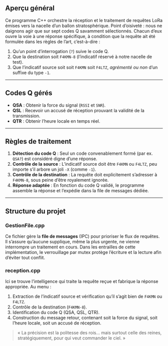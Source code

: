 
## Aperçu général

Ce programme C++ orchestre la réception et le traitement de requêtes LoRa émises vers la nacelle d’un ballon stratosphérique. Point d’oisiveté : nous ne daignons agir que sur sept codes Q savamment sélectionnés. Chacun d’eux ouvre la voie à une réponse spécifique, à condition que la requête ait été formulée dans les règles de l’art, c’est-à-dire :

1.  Qu’un point d’interrogation (`?`) suive le code Q.
2.  Que la destination soit `F4KMN-8` (l’indicatif réservé à notre nacelle de test).
3.  Que l’indicatif source soit soit `F4KMN` soit `F4LTZ`, _agrémenté ou non_ d’un suffixe du type `-1`.

----------

## Codes Q gérés

-   **QSA** : Obtenir la force du signal (`RSSI` et `SNR`).
-   **QSL** : Recevoir un accusé de réception prouvant la validité de la transmission.
-   **QTR** : Obtenir l’heure locale en temps réel.

----------

## Règles de traitement

1.  **Détection du code Q** : Seul un code convenablement formé (par ex. `QSA?`) est considéré digne d’une réponse.
2.  **Contrôle de la source** : L’indicatif source doit être `F4KMN` ou `F4LTZ`, peu importe s’il arbore un joli `-X` (comme `-1`).
3.  **Contrôle de la destination** : La requête doit explicitement s’adresser à `F4KMN-8`, sous peine d’être royalement ignorée.
4.  **Réponse adaptée** : En fonction du code Q validé, le programme assemble la réponse et l’expédie dans la file de messages dédiée.

----------

## Structure du projet

### GestionFile.cpp

Ce fichier gère la **file de messages** (IPC) pour prioriser le flux de requêtes. Il s’assure qu’aucune supplique, même la plus urgente, ne vienne interrompre un traitement en cours. Dans les entrailles de cette implémentation, le verrouillage par mutex protège l’écriture et la lecture afin d’éviter tout conflit.

### reception.cpp

Ici se trouve l’intelligence qui traite la requête reçue et fabrique la réponse appropriée. Au menu :

1.  Extraction de l’indicatif source et vérification qu’il s’agit bien de `F4KMN` ou `F4LTZ`.
2.  Contrôle de la destination (`F4KMN-8`).
3.  Identification du code Q (QSA, QSL, QTR).
4.  Construction du message retour, contenant soit la force du signal, soit l’heure locale, soit un accusé de réception.

> « La précision est la politesse des rois… mais surtout celle des
> reines, stratégiquement, pour qui veut commander le ciel. »
